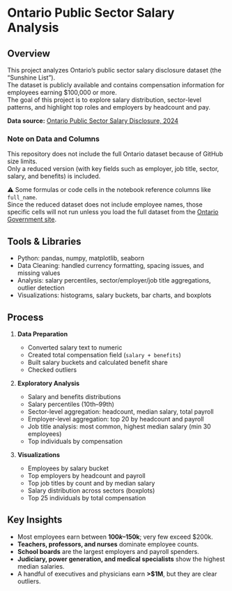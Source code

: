 # Ontario Public Sector Salary Analysis  

## Overview  
This project analyzes Ontario’s public sector salary disclosure dataset (the “Sunshine List”).  
The dataset is publicly available and contains compensation information for employees earning $100,000 or more.  
The goal of this project is to explore salary distribution, sector-level patterns, and highlight top roles and employers by headcount and pay.  

**Data source:** [Ontario Public Sector Salary Disclosure, 2024](https://www.ontario.ca/public-sector-salary-disclosure/2024/all-sectors-and-seconded-employees/)  

### Note on Data and Columns
This repository does not include the full Ontario dataset because of GitHub size limits.  
Only a reduced version (with key fields such as employer, job title, sector, salary, and benefits) is included.  

⚠️ Some formulas or code cells in the notebook reference columns like `full_name`.  
Since the reduced dataset does not include employee names, those specific cells will not run unless you load the full dataset from the [Ontario Government site](https://www.ontario.ca/public-sector-salary-disclosure/2024/all-sectors-and-seconded-employees/).  

## Tools & Libraries  
- Python: pandas, numpy, matplotlib, seaborn  
- Data Cleaning: handled currency formatting, spacing issues, and missing values  
- Analysis: salary percentiles, sector/employer/job title aggregations, outlier detection  
- Visualizations: histograms, salary buckets, bar charts, and boxplots  

## Process  
1. **Data Preparation**  
   - Converted salary text to numeric  
   - Created total compensation field (`salary + benefits`)  
   - Built salary buckets and calculated benefit share  
   - Checked outliers

2. **Exploratory Analysis**  
   - Salary and benefits distributions  
   - Salary percentiles (10th–99th)  
   - Sector-level aggregation: headcount, median salary, total payroll  
   - Employer-level aggregation: top 20 by headcount and payroll  
   - Job title analysis: most common, highest median salary (min 30 employees)  
   - Top individuals by compensation  

3. **Visualizations**  
   - Employees by salary bucket  
   - Top employers by headcount and payroll  
   - Top job titles by count and by median salary  
   - Salary distribution across sectors (boxplots)  
   - Top 25 individuals by total compensation  

## Key Insights  
- Most employees earn between **$100k–$150k**; very few exceed $200k.  
- **Teachers, professors, and nurses** dominate employee counts.  
- **School boards** are the largest employers and payroll spenders.  
- **Judiciary, power generation, and medical specialists** show the highest median salaries.  
- A handful of executives and physicians earn **>$1M**, but they are clear outliers. 
